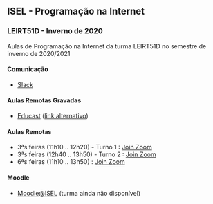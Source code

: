 ## ISEL - Programação na Internet
### LEIRT51D - Inverno de 2020
Aulas de Programação na Internet da turma LEIRT51D no semestre de inverno de 2020/2021

#### Comunicação
* [Slack](https://isel-leic-pi-2020-1.slack.com)

#### Aulas Remotas Gravadas
* [Educast](https://educast.fccn.pt/vod/channels/2o0t3jbn0o) ([link alternativo](https://portal.educast.fccn.pt/videos?c=7295))

#### Aulas Remotas
* 3ªs feiras (11h10 .. 12h20) - Turno 1 : [Join Zoom](https://videoconf-colibri.zoom.us/j/84990506880)
* 3ªs feiras (12h40 .. 13h50) - Turno 2 : [Join Zoom](https://videoconf-colibri.zoom.us/j/84990506880)
* 6ªs feiras (11h10 .. 13h50) : [Join Zoom](https://videoconf-colibri.zoom.us/j/84990506880)

#### Moodle
* [Moodle@ISEL](https://2021moodle.isel.pt/) (turma ainda não disponível)
